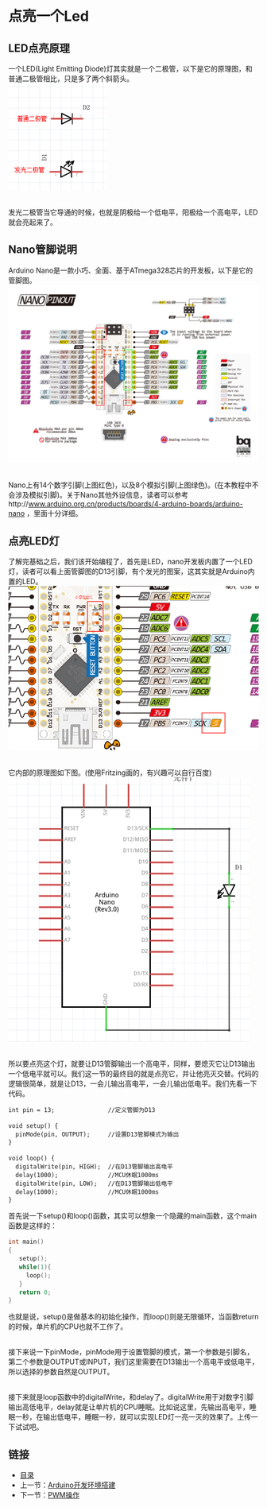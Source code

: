 # 点亮一个Led
## LED点亮原理
一个LED(Light Emitting Diode)灯其实就是一个二极管，以下是它的原理图，和普通二极管相比，只是多了两个斜箭头。<br>
![](./imgs/1.2/1.2-1.png)<br><br>

发光二极管当它导通的时候，也就是阴极给一个低电平，阳极给一个高电平，LED就会亮起来了。

## Nano管脚说明
Arduino Nano是一款小巧、全面、基于ATmega328芯片的开发板，以下是它的管脚图。<br>
![](./imgs/1.2/1.2-2.png)<br><br>

Nano上有14个数字引脚(上图红色)，以及8个模拟引脚(上图绿色)。(在本教程中不会涉及模拟引脚)。关于Nano其他外设信息，读者可以参考http://www.arduino.org.cn/products/boards/4-arduino-boards/arduino-nano ，里面十分详细。

## 点亮LED灯
了解完基础之后，我们该开始编程了，首先是LED，nano开发板内置了一个LED灯，读者可以看上面管脚图的D13引脚，有个发光的图案，这其实就是Arduino内置的LED。<br>
![](./imgs/1.2/1.2-3.png)<br><br>

它内部的原理图如下图。(使用Fritzing画的，有兴趣可以自行百度)<br>
![](./imgs/1.2/1.2-4.png)<br><br>

所以要点亮这个灯，就要让D13管脚输出一个高电平，同样，要熄灭它让D13输出一个低电平就可以。我们这一节的最终目的就是点亮它，并让他亮灭交替。代码的逻辑很简单，就是让D13，一会儿输出高电平，一会儿输出低电平。我们先看一下代码。
``` arduino
int pin = 13;               //定义管脚为D13

void setup() {
  pinMode(pin, OUTPUT);     //设置D13管脚模式为输出
}

void loop() {
  digitalWrite(pin, HIGH);  //在D13管脚输出高电平
  delay(1000);              //MCU休眠1000ms
  digitalWrite(pin, LOW);   //在D13管脚输出低电平
  delay(1000);              //MCU休眠1000ms
}
```
首先说一下setup()和loop()函数，其实可以想象一个隐藏的main函数，这个main函数是这样的：
``` c
int main()
{
   setup();
   while(1){
     loop();
   }
   return 0;
}
```
也就是说，setup()是做基本的初始化操作，而loop()则是无限循环，当函数return的时候，单片机的CPU也就不工作了。<br><br>

接下来说一下pinMode，pinMode用于设置管脚的模式，第一个参数是引脚名，第二个参数是OUTPUT或INPUT，我们这里需要在D13输出一个高电平或低电平，所以选择的参数自然是OUTPUT。<br><br>

接下来就是loop函数中的digitalWrite，和delay了。digitalWrite用于对数字引脚输出高低电平，delay就是让单片机的CPU睡眠。比如说这里，先输出高电平，睡眠一秒，在输出低电平，睡眠一秒，就可以实现LED灯一亮一灭的效果了。上传一下试试吧。

## 链接
- [目录](directory.md)  
- 上一节：[Arduino开发环境搭建](1.1.md)  
- 下一节：[PWM操作](1.3.md)
